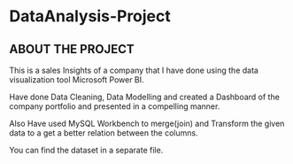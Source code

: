 # DataAnalysis-Project

## ABOUT THE PROJECT
This is a sales Insights of a company that I have done using the data visualization tool Microsoft Power BI.

Have done Data Cleaning, Data Modelling and created a Dashboard of the company portfolio and presented in a compelling manner.

Also Have used MySQL Workbench to merge(join) and Transform the given data to a get a better relation between the columns.

You can find the dataset in a separate file.
